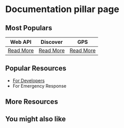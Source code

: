 # Documentation pillar page

## Most Populars

| Web API | Discover | GPS |
|----------|----------|----------|
| [Read More](level-1/web-api.md) | [Read More](level-1/discover.md) | [Read More](level-1/gps.md) |

## Popular Resources

- [For Developers](level-1/custom-development.md)
- For Emergency Response

## More Resources

## You might also like
